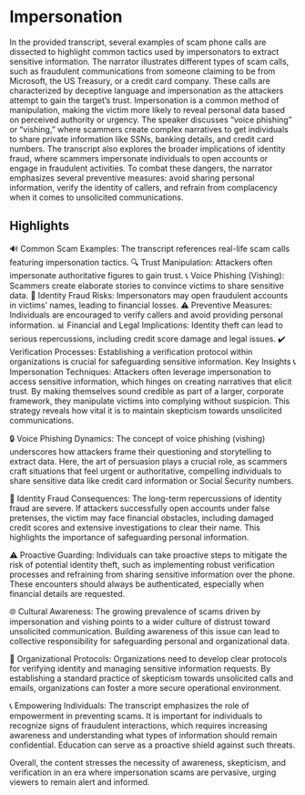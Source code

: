 # Impersonation
In the provided transcript, several examples of scam phone calls are dissected to highlight common tactics used by impersonators to extract sensitive information. The narrator illustrates different types of scam calls, such as fraudulent communications from someone claiming to be from Microsoft, the US Treasury, or a credit card company. These calls are characterized by deceptive language and impersonation as the attackers attempt to gain the target’s trust. Impersonation is a common method of manipulation, making the victim more likely to reveal personal data based on perceived authority or urgency. The speaker discusses “voice phishing” or “vishing,” where scammers create complex narratives to get individuals to share private information like SSNs, banking details, and credit card numbers. The transcript also explores the broader implications of identity fraud, where scammers impersonate individuals to open accounts or engage in fraudulent activities. To combat these dangers, the narrator emphasizes several preventive measures: avoid sharing personal information, verify the identity of callers, and refrain from complacency when it comes to unsolicited communications.

## Highlights
🔊 Common Scam Examples: The transcript references real-life scam calls featuring impersonation tactics.
🔍 Trust Manipulation: Attackers often impersonate authoritative figures to gain trust.
📞 Voice Phishing (Vishing): Scammers create elaborate stories to convince victims to share sensitive data.
🏦 Identity Fraud Risks: Impersonators may open fraudulent accounts in victims’ names, leading to financial losses.
⚠️ Preventive Measures: Individuals are encouraged to verify callers and avoid providing personal information.
📊 Financial and Legal Implications: Identity theft can lead to serious repercussions, including credit score damage and legal issues.
✔️ Verification Processes: Establishing a verification protocol within organizations is crucial for safeguarding sensitive information.
Key Insights
📞 Impersonation Techniques: Attackers often leverage impersonation to access sensitive information, which hinges on creating narratives that elicit trust. By making themselves sound credible as part of a larger, corporate framework, they manipulate victims into complying without suspicion. This strategy reveals how vital it is to maintain skepticism towards unsolicited communications.

🔒 Voice Phishing Dynamics: The concept of voice phishing (vishing) underscores how attackers frame their questioning and storytelling to extract data. Here, the art of persuasion plays a crucial role, as scammers craft situations that feel urgent or authoritative, compelling individuals to share sensitive data like credit card information or Social Security numbers.

🏦 Identity Fraud Consequences: The long-term repercussions of identity fraud are severe. If attackers successfully open accounts under false pretenses, the victim may face financial obstacles, including damaged credit scores and extensive investigations to clear their name. This highlights the importance of safeguarding personal information.

⚠️ Proactive Guarding: Individuals can take proactive steps to mitigate the risk of potential identity theft, such as implementing robust verification processes and refraining from sharing sensitive information over the phone. These encounters should always be authenticated, especially when financial details are requested.

🌐 Cultural Awareness: The growing prevalence of scams driven by impersonation and vishing points to a wider culture of distrust toward unsolicited communication. Building awareness of this issue can lead to collective responsibility for safeguarding personal and organizational data.

🔄 Organizational Protocols: Organizations need to develop clear protocols for verifying identity and managing sensitive information requests. By establishing a standard practice of skepticism towards unsolicited calls and emails, organizations can foster a more secure operational environment.

📞 Empowering Individuals: The transcript emphasizes the role of empowerment in preventing scams. It is important for individuals to recognize signs of fraudulent interactions, which requires increasing awareness and understanding what types of information should remain confidential. Education can serve as a proactive shield against such threats.

Overall, the content stresses the necessity of awareness, skepticism, and verification in an era where impersonation scams are pervasive, urging viewers to remain alert and informed.